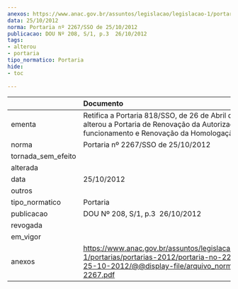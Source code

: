 ```yaml
---
anexos: https://www.anac.gov.br/assuntos/legislacao/legislacao-1/portarias/portarias-2012/portaria-no-2267-sso-de-25-10-2012/@@display-file/arquivo_norma/PA2012-2267.pdf
data: 25/10/2012
norma: Portaria nº 2267/SSO de 25/10/2012
publicacao: DOU Nº 208, S/1, p.3  26/10/2012
tags:
- alterou
- portaria
tipo_normatico: Portaria
hide: 
- toc 
 
---
```


|                    | Documento                                                                                                                                                         |
|:-------------------|:------------------------------------------------------------------------------------------------------------------------------------------------------------------|
| ementa             | Retifica a Portaria 818/SSO, de 26 de Abril de 2011, que alterou a Portaria de Renovação da Autorização de funcionamento e Renovação da Homologação de cursos.    |
| norma              | Portaria nº 2267/SSO de 25/10/2012                                                                                                                                |
| tornada_sem_efeito |                                                                                                                                                                   |
| alterada           |                                                                                                                                                                   |
| data               | 25/10/2012                                                                                                                                                        |
| outros             |                                                                                                                                                                   |
| tipo_normatico     | Portaria                                                                                                                                                          |
| publicacao         | DOU Nº 208, S/1, p.3  26/10/2012                                                                                                                                  |
| revogada           |                                                                                                                                                                   |
| em_vigor           |                                                                                                                                                                   |
| anexos             | https://www.anac.gov.br/assuntos/legislacao/legislacao-1/portarias/portarias-2012/portaria-no-2267-sso-de-25-10-2012/@@display-file/arquivo_norma/PA2012-2267.pdf |